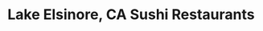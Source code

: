 ---
layout: city
title: Lake Elsinore, CA Sushi Restaurants
permalink: /california/lake-elsinore/
stateAbbr: CA
stateName: California
cityName: Lake Elsinore
---